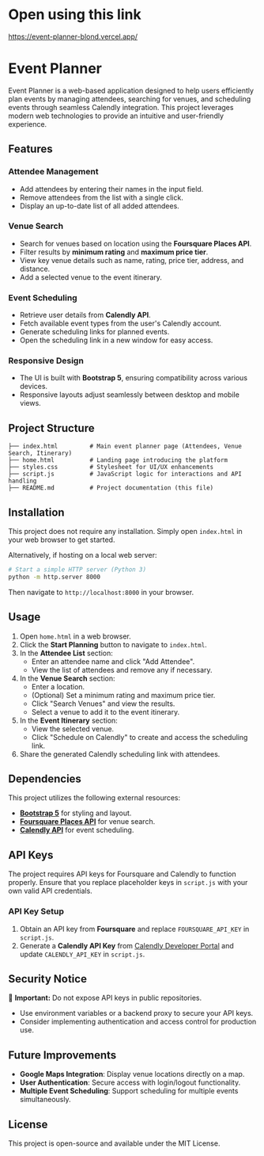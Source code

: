 # Open using this link
https://event-planner-blond.vercel.app/

# Event Planner

Event Planner is a web-based application designed to help users efficiently plan events by managing attendees, searching for venues, and scheduling events through seamless Calendly integration. This project leverages modern web technologies to provide an intuitive and user-friendly experience.

## Features
### Attendee Management
- Add attendees by entering their names in the input field.
- Remove attendees from the list with a single click.
- Display an up-to-date list of all added attendees.

### Venue Search
- Search for venues based on location using the **Foursquare Places API**.
- Filter results by **minimum rating** and **maximum price tier**.
- View key venue details such as name, rating, price tier, address, and distance.
- Add a selected venue to the event itinerary.

### Event Scheduling
- Retrieve user details from **Calendly API**.
- Fetch available event types from the user's Calendly account.
- Generate scheduling links for planned events.
- Open the scheduling link in a new window for easy access.

### Responsive Design
- The UI is built with **Bootstrap 5**, ensuring compatibility across various devices.
- Responsive layouts adjust seamlessly between desktop and mobile views.

## Project Structure
```
├── index.html         # Main event planner page (Attendees, Venue Search, Itinerary)
├── home.html          # Landing page introducing the platform
├── styles.css         # Stylesheet for UI/UX enhancements
├── script.js          # JavaScript logic for interactions and API handling
├── README.md          # Project documentation (this file)
```

## Installation
This project does not require any installation. Simply open `index.html` in your web browser to get started.

Alternatively, if hosting on a local web server:
```sh
# Start a simple HTTP server (Python 3)
python -m http.server 8000
```
Then navigate to `http://localhost:8000` in your browser.

## Usage
1. Open `home.html` in a web browser.
2. Click the **Start Planning** button to navigate to `index.html`.
3. In the **Attendee List** section:
   - Enter an attendee name and click "Add Attendee".
   - View the list of attendees and remove any if necessary.
4. In the **Venue Search** section:
   - Enter a location.
   - (Optional) Set a minimum rating and maximum price tier.
   - Click "Search Venues" and view the results.
   - Select a venue to add it to the event itinerary.
5. In the **Event Itinerary** section:
   - View the selected venue.
   - Click "Schedule on Calendly" to create and access the scheduling link.
6. Share the generated Calendly scheduling link with attendees.

## Dependencies
This project utilizes the following external resources:
- **[Bootstrap 5](https://getbootstrap.com/)** for styling and layout.
- **[Foursquare Places API](https://developer.foursquare.com/)** for venue search.
- **[Calendly API](https://developer.calendly.com/)** for event scheduling.

## API Keys
The project requires API keys for Foursquare and Calendly to function properly. Ensure that you replace placeholder keys in `script.js` with your own valid API credentials.

### API Key Setup
1. Obtain an API key from **Foursquare** and replace `FOURSQUARE_API_KEY` in `script.js`.
2. Generate a **Calendly API Key** from [Calendly Developer Portal](https://developer.calendly.com/) and update `CALENDLY_API_KEY` in `script.js`.

## Security Notice
🚨 **Important:** Do not expose API keys in public repositories.
- Use environment variables or a backend proxy to secure your API keys.
- Consider implementing authentication and access control for production use.

## Future Improvements
- **Google Maps Integration**: Display venue locations directly on a map.
- **User Authentication**: Secure access with login/logout functionality.
- **Multiple Event Scheduling**: Support scheduling for multiple events simultaneously.

## License
This project is open-source and available under the MIT License.

